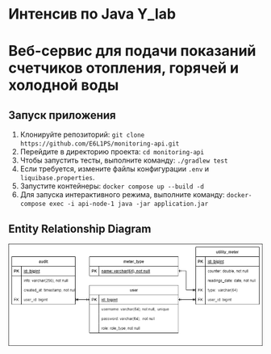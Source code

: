 # Интенсив по Java Y_lab
# Веб-сервис для подачи показаний счетчиков отопления, горячей и холодной воды

## Запуск приложения

1. Клонируйте репозиторий: `git clone https://github.com/E6L1PS/monitoring-api.git`
2. Перейдите в директорию проекта: `cd monitoring-api`
3. Чтобы запустить тесты, выполните команду: `./gradlew test`
4. Если требуется, измените файлы конфигурации `.env` и `liquibase.properties`.
5. Запустите контейнеры: `docker compose up --build -d`
6. Для запуска интерактивного режима, выполните команду: `docker-compose exec -i api-node-1 java -jar application.jar`

## Entity Relationship Diagram
![ERD](src/main/resources/MonitoringERD.png)

